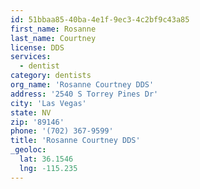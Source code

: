 ```yaml
---
id: 51bbaa85-40ba-4e1f-9ec3-4c2bf9c43a85
first_name: Rosanne
last_name: Courtney
license: DDS
services:
  - dentist
category: dentists
org_name: 'Rosanne Courtney DDS'
address: '2540 S Torrey Pines Dr'
city: 'Las Vegas'
state: NV
zip: '89146'
phone: '(702) 367-9599'
title: 'Rosanne Courtney DDS'
_geoloc:
  lat: 36.1546
  lng: -115.235
---
```

